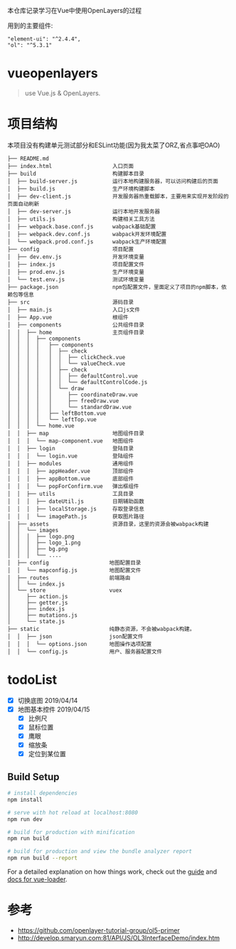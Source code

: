 本仓库记录学习在Vue中使用OpenLayers的过程

用到的主要组件:
```
"element-ui": "^2.4.4",
"ol": "^5.3.1"
```

# vueopenlayers

> use Vue.js & OpenLayers.

# 项目结构

本项目没有构建单元测试部分和ESLint功能(因为我太菜了ORZ,省点事吧OAO)
```
├── README.md
├── index.html                   入口页面
├── build                        构建脚本目录
│  ├── build-server.js           运行本地构建服务器，可以访问构建后的页面
│  ├── build.js                  生产环境构建脚本
│  ├── dev-client.js             开发服务器热重载脚本，主要用来实现开发阶段的页面自动刷新
│  ├── dev-server.js             运行本地开发服务器
│  ├── utils.js                  构建相关工具方法
│  ├── webpack.base.conf.js      wabpack基础配置
│  ├── webpack.dev.conf.js       wabpack开发环境配置
│  └── webpack.prod.conf.js      wabpack生产环境配置
├── config                       项目配置
│  ├── dev.env.js                开发环境变量
│  ├── index.js                  项目配置文件
│  ├── prod.env.js               生产环境变量
│  └── test.env.js               测试环境变量
├── package.json                 npm包配置文件，里面定义了项目的npm脚本，依赖包等信息
├── src                          源码目录  
│  ├── main.js                   入口js文件
│  ├── App.vue                   根组件
│  ├── components                公共组件目录
│  │  ├── home                   主页组件目录
│  │  │  ├── components
│  │  │  │   ├── components
│  │  │  │   │  ├── check
│  │  │  │   │  │  ├── clickCheck.vue
│  │  │  │   │  │  └── valueCheck.vue
│  │  │  │   │  ├── check
│  │  │  │   │  │  ├── defaultControl.vue
│  │  │  │   │  │  └── defaultControlCode.js
│  │  │  │   │  └── draw  
│  │  │  │   │     ├── coordinateDraw.vue
│  │  │  │   │     ├── freeDraw.vue
│  │  │  │   │     └── standardDraw.vue
│  │  │  │   ├── leftBottom.vue
│  │  │  │   └── leftTop.vue
│  │  │  └── home.vue
│  │  ├── map                    地图组件目录
│  │  │  └── map-component.vue   地图组件
│  │  ├── login                  登陆目录
│  │  │  └── login.vue           登陆组件
│  │  ├── modules                通用组件
│  │  │  ├── appHeader.vue       顶部组件
│  │  │  ├── appBottom.vue       底部组件
│  │  │  └── popForConfirm.vue   弹出框组件
│  │  ├── utils                  工具目录
│  │  │  ├── dateUtil.js         日期辅助函数
│  │  │  ├── localStorage.js     存取登录信息
│  │  │  └── imagePath.js        获取图片路径
│  ├── assets                    资源目录，这里的资源会被wabpack构建
│  │  └── images
│  │  │  ├── logo.png
│  │  │  ├── logo_1.png
│  │  │  ├── bg.png
│  │  │  └── ....
│  ├── config                   地图配置目录
│  │  └── mapconfig.js          地图配置文件
│  ├── routes                   前端路由
│  │  └── index.js
│  └── store                    vuex
│     ├── action.js
│     ├── getter.js
│     ├── index.js
│     ├── mutations.js
│     └── state.js
├── static                      纯静态资源，不会被wabpack构建。
│  │  ├── json                  json配置文件
│  │  │  └── options.json       地图操作选项配置
│  │  └── config.js             用户、服务器配置文件
```

# todoList

- [x] 切换底图          2019/04/14
- [x] 地图基本控件      2019/04/15
   - [x] 比例尺
   - [x] 鼠标位置
   - [x] 鹰眼
   - [x] 缩放条
   - [x] 定位到某位置

## Build Setup

``` bash
# install dependencies
npm install

# serve with hot reload at localhost:8080
npm run dev

# build for production with minification
npm run build

# build for production and view the bundle analyzer report
npm run build --report
```

For a detailed explanation on how things work, check out the [guide](http://vuejs-templates.github.io/webpack/) and [docs for vue-loader](http://vuejs.github.io/vue-loader).

# 参考
* https://github.com/openlayer-tutorial-group/ol5-primer
* http://develop.smaryun.com:81/API/JS/OL3InterfaceDemo/index.htm